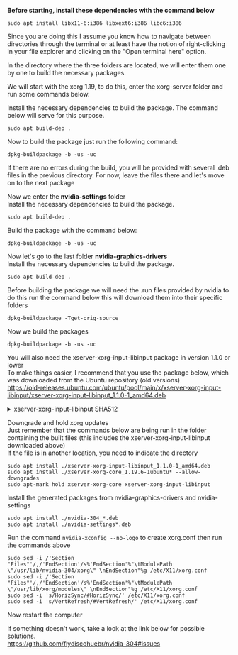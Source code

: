 **Before starting, install these dependencies with the command below**  
```
sudo apt install libx11-6:i386 libxext6:i386 libc6:i386
```  

Since you are doing this I assume you know how to navigate between directories through the terminal or at least have the notion of right-clicking in your file explorer and clicking on the "Open terminal here" option.  

In the directory where the three folders are located, we will enter them one by one to build the necessary packages.  

We will start with the xorg 1.19, to do this, enter the xorg-server folder and run some commands below.  

Install the necessary dependencies to build the package. The command below will serve for this purpose.
```
sudo apt build-dep .
```  

Now to build the package just run the following command:  
```
dpkg-buildpackage -b -us -uc
```  

If there are no errors during the build, you will be provided with several .deb files in the previous directory. For now, leave the files there and let's move on to the next package  

Now we enter the **nvidia-settings** folder  
Install the necessary dependencies to build the package.  
```
sudo apt build-dep .
```  

Build the package with the command below:  
```
dpkg-buildpackage -b -us -uc
```  

Now let's go to the last folder **nvidia-graphics-drivers**  
Install the necessary dependencies to build the package.  
```
sudo apt build-dep .
```  

Before building the package we will need the .run files provided by nvidia to do this run the command below this will download them into their specific folders  
```
dpkg-buildpackage -Tget-orig-source
```

Now we build the packages  
```
dpkg-buildpackage -b -us -uc
```  

You will also need the xserver-xorg-input-libinput package in version 1.1.0 or lower  
To make things easier, I recommend that you use the package below, which was downloaded from the Ubuntu repository (old versions)  
https://old-releases.ubuntu.com/ubuntu/pool/main/x/xserver-xorg-input-libinput/xserver-xorg-input-libinput_1.1.0-1_amd64.deb
<details>
    <summary>xserver-xorg-input-libinput SHA512</summary>
SHA512: 512a81db07cfd340fdd3cf75be20c08ff6c948b5c531851bca35c10fbc1b505c0b3a5d9eab3e8d0107667089763a82e378576b64fc880387f3f242227e15a4da
</details>  


Downgrade and hold xorg updates  
Just remember that the commands below are being run in the folder containing the built files (this includes the xserver-xorg-input-libinput downloaded above)  
If the file is in another location, you need to indicate the directory  
```
sudo apt install ./xserver-xorg-input-libinput_1.1.0-1_amd64.deb
sudo apt install ./xserver-xorg-core_1.19.6-1ubuntu* --allow-downgrades
sudo apt-mark hold xserver-xorg-core xserver-xorg-input-libinput
```  

Install the generated packages from nvidia-graphics-drivers and nvidia-settings  
```
sudo apt install ./nvidia-304_*.deb
sudo apt install ./nvidia-settings*.deb
```  

Run the command ```nvidia-xconfig --no-logo``` to create xorg.conf then run the commands above 
```
sudo sed -i /'Section "Files"'/,/'EndSection'/s%'EndSection'%"\tModulePath \"/usr/lib/nvidia-304/xorg\" \nEndSection"%g /etc/X11/xorg.conf
sudo sed -i /'Section "Files"'/,/'EndSection'/s%'EndSection'%"\tModulePath \"/usr/lib/xorg/modules\" \nEndSection"%g /etc/X11/xorg.conf
sudo sed -i 's/HorizSync/#HorizSync/' /etc/X11/xorg.conf
sudo sed -i 's/VertRefresh/#VertRefresh/' /etc/X11/xorg.conf
```  
Now restart the computer  

If something doesn't work, take a look at the link below for possible solutions.  
https://github.com/flydiscohuebr/nvidia-304#issues
